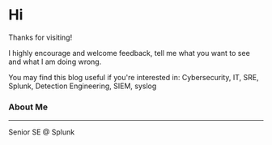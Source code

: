 # Hi

Thanks for visiting!

I highly encourage and welcome feedback, tell me what you want to see and what I am doing wrong.

You may find this blog useful if you're interested in: Cybersecurity, IT, SRE, Splunk, Detection Engineering, SIEM, syslog

### About Me
---
Senior SE @ Splunk
